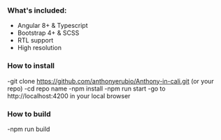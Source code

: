 ### What's included:

- Angular 8+ & Typescript
- Bootstrap 4+ & SCSS
- RTL support
- High resolution

### How to install

-git clone https://github.com/anthonyerubio/Anthony-in-cali.git (or your repo)
-cd repo name
-npm install
-npm run start
-go to http://localhost:4200 in your local browser

### How to build
-npm run build